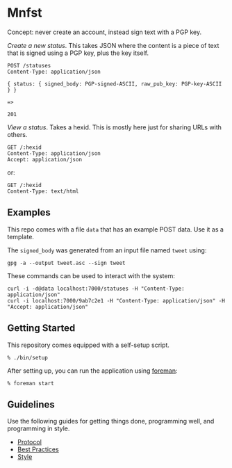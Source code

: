 Mnfst
========

Concept: never create an account, instead sign text with a PGP key.

_Create a new status_. This takes JSON where the content is a piece of
text that is signed using a PGP key, plus the key itself.

    POST /statuses
    Content-Type: application/json

    { status: { signed_body: PGP-signed-ASCII, raw_pub_key: PGP-key-ASCII } }

    =>

    201

_View a status_. Takes a hexid. This is mostly here just for sharing
URLs with others.

    GET /:hexid
    Content-Type: application/json
    Accept: application/json

or:

    GET /:hexid
    Content-Type: text/html

Examples
--------

This repo comes with a file `data` that has an example POST data. Use it
as a template.

The `signed_body` was generated from an input file named `tweet` using:

    gpg -a --output tweet.asc --sign tweet

These commands can be used to interact with the system:

    curl -i -d@data localhost:7000/statuses -H "Content-Type: application/json"
    curl -i localhost:7000/9ab7c2e1 -H "Content-Type: application/json" -H "Accept: application/json"

Getting Started
---------------

This repository comes equipped with a self-setup script.

    % ./bin/setup

After setting up, you can run the application using [foreman]:

    % foreman start

[foreman]: http://ddollar.github.io/foreman/

Guidelines
----------

Use the following guides for getting things done, programming well, and
programming in style.

* [Protocol](http://github.com/thoughtbot/guides/blob/master/protocol)
* [Best Practices](http://github.com/thoughtbot/guides/blob/master/best-practices)
* [Style](http://github.com/thoughtbot/guides/blob/master/style)
